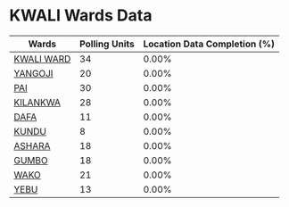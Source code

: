 
# KWALI Wards Data

| Wards | Polling Units | Location Data Completion (%) |
| ---- | ----- | ------- |
| [KWALI WARD](./wards/19688-kwali-ward) | 34 | 0.00% |
| [YANGOJI](./wards/19689-yangoji) | 20 | 0.00% |
| [PAI](./wards/19690-pai) | 30 | 0.00% |
| [KILANKWA](./wards/19691-kilankwa) | 28 | 0.00% |
| [DAFA](./wards/19692-dafa) | 11 | 0.00% |
| [KUNDU](./wards/19693-kundu) | 8 | 0.00% |
| [ASHARA](./wards/19694-ashara) | 18 | 0.00% |
| [GUMBO](./wards/19695-gumbo) | 18 | 0.00% |
| [WAKO](./wards/19696-wako) | 21 | 0.00% |
| [YEBU](./wards/19697-yebu) | 13 | 0.00% |




